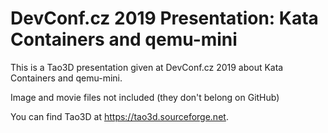DevConf.cz 2019 Presentation: Kata Containers and qemu-mini
===========================================================

This is a Tao3D presentation given at DevConf.cz 2019 about
Kata Containers and qemu-mini.

Image and movie files not included (they don't belong on GitHub)

You can find Tao3D at https://tao3d.sourceforge.net.
